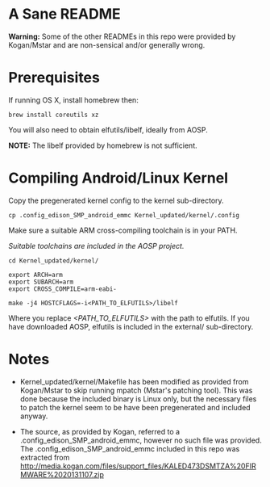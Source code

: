 A Sane README
===

**Warning:** Some of the other READMEs in this repo were provided by Kogan/Mstar and are non-sensical and/or generally wrong.

Prerequisites
===

If running OS X, install homebrew then:

    brew install coreutils xz

You will also need to obtain elfutils/libelf, ideally from AOSP.

__NOTE:__ The libelf provided by homebrew is not sufficient.

Compiling Android/Linux Kernel
===

Copy the pregenerated kernel config to the kernel sub-directory.

    cp .config_edison_SMP_android_emmc Kernel_updated/kernel/.config

Make sure a suitable ARM cross-compiling toolchain is in your PATH.

_Suitable toolchains are included in the AOSP project._ 

    cd Kernel_updated/kernel/
    
    export ARCH=arm
    export SUBARCH=arm
    export CROSS_COMPILE=arm-eabi-
    
    make -j4 HOSTCFLAGS=-i<PATH_TO_ELFUTILS>/libelf

Where you replace *&lt;PATH\_TO\_ELFUTILS&gt;* with the path to elfutils. If you have downloaded AOSP, elfutils is included in the external/ sub-directory.



Notes
===

 * Kernel_updated/kernel/Makefile has been modified as provided from Kogan/Mstar to skip running mpatch (Mstar's patching tool). This was done because the included binary is Linux only, but the necessary files to patch the kernel seem to be have been pregenerated and included anyway.

 * The source, as provided by Kogan, referred to a .config_edison_SMP_android_emmc, however no such file was provided. The .config_edison_SMP_android_emmc included in this repo was extracted from http://media.kogan.com/files/support_files/KALED473DSMTZA%20FIRMWARE%2020131107.zip
